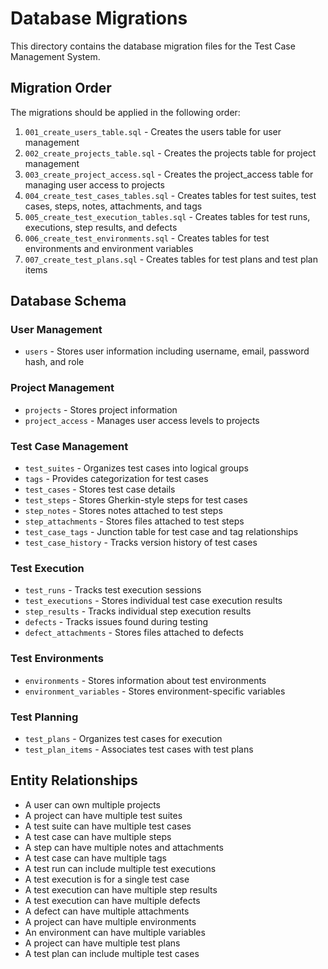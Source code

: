 # Database Migrations

This directory contains the database migration files for the Test Case Management System.

## Migration Order

The migrations should be applied in the following order:

1. `001_create_users_table.sql` - Creates the users table for user management
2. `002_create_projects_table.sql` - Creates the projects table for project management
3. `003_create_project_access.sql` - Creates the project_access table for managing user access to projects
4. `004_create_test_cases_tables.sql` - Creates tables for test suites, test cases, steps, notes, attachments, and tags
5. `005_create_test_execution_tables.sql` - Creates tables for test runs, executions, step results, and defects
6. `006_create_test_environments.sql` - Creates tables for test environments and environment variables
7. `007_create_test_plans.sql` - Creates tables for test plans and test plan items

## Database Schema

### User Management
- `users` - Stores user information including username, email, password hash, and role

### Project Management
- `projects` - Stores project information
- `project_access` - Manages user access levels to projects

### Test Case Management
- `test_suites` - Organizes test cases into logical groups
- `tags` - Provides categorization for test cases
- `test_cases` - Stores test case details
- `test_steps` - Stores Gherkin-style steps for test cases
- `step_notes` - Stores notes attached to test steps
- `step_attachments` - Stores files attached to test steps
- `test_case_tags` - Junction table for test case and tag relationships
- `test_case_history` - Tracks version history of test cases

### Test Execution
- `test_runs` - Tracks test execution sessions
- `test_executions` - Stores individual test case execution results
- `step_results` - Tracks individual step execution results
- `defects` - Tracks issues found during testing
- `defect_attachments` - Stores files attached to defects

### Test Environments
- `environments` - Stores information about test environments
- `environment_variables` - Stores environment-specific variables

### Test Planning
- `test_plans` - Organizes test cases for execution
- `test_plan_items` - Associates test cases with test plans

## Entity Relationships

- A user can own multiple projects
- A project can have multiple test suites
- A test suite can have multiple test cases
- A test case can have multiple steps
- A step can have multiple notes and attachments
- A test case can have multiple tags
- A test run can include multiple test executions
- A test execution is for a single test case
- A test execution can have multiple step results
- A test execution can have multiple defects
- A defect can have multiple attachments
- A project can have multiple environments
- An environment can have multiple variables
- A project can have multiple test plans
- A test plan can include multiple test cases 